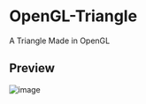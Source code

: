 # OpenGL-Triangle
A Triangle Made in OpenGL


## Preview


![image](https://user-images.githubusercontent.com/58749843/178123260-1277fa2d-c131-4b6b-89f4-7239490b998c.png)
